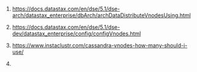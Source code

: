 1) https://docs.datastax.com/en/dse/5.1/dse-arch/datastax_enterprise/dbArch/archDataDistributeVnodesUsing.html

2) https://docs.datastax.com/en/dse/5.1/dse-dev/datastax_enterprise/config/configVnodes.html

3) https://www.instaclustr.com/cassandra-vnodes-how-many-should-i-use/

4) 
